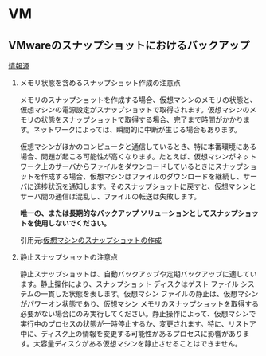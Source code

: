 # VM #

## VMwareのスナップショットにおけるバックアップ ##

[情報源](https://docs.vmware.com/jp/VMware-vSphere/6.5/com.vmware.vsphere.vm_admin.doc/GUID-CA948C69-7F58-4519-AEB1-739545EA94E5.html)

1. メモリ状態を含めるスナップショット作成の注意点

   メモリのスナップショットを作成する場合、仮想マシンのメモリの状態と、仮想マシンの電源設定がスナップショットで取得されます。仮想マシンのメモリの状態をスナップショットで取得する場合、完了まで時間がかかります。ネットワークによっては、瞬間的に中断が生じる場合もあります。

   仮想マシンがほかのコンピュータと通信しているとき、特に本番環境にある場合、問題が起こる可能性が高くなります。たとえば、仮想マシンがネットワーク上のサーバからファイルをダウンロードしているときにスナップショットを作成する場合、仮想マシンはファイルのダウンロードを継続し、サーバに進捗状況を通知します。そのスナップショットに戻すと、仮想マシンとサーバ間の通信は混乱し、ファイルの転送は失敗します。

   **唯一の、または長期的なバックアップ ソリューションとしてスナップショットを使用しないでください。**

   引用元:[仮想マシンのスナップショットの作成](https://docs.vmware.com/jp/VMware-vSphere/6.5/com.vmware.vsphere.vm_admin.doc/GUID-64B866EF-7636-401C-A8FF-2B4584D9CA72.html)

1. 静止スナップショットの注意点

   静止スナップショットは、自動バックアップや定期バックアップに適しています。静止操作により、スナップショット ディスクはゲスト ファイル システムの一貫した状態を表します。仮想マシン ファイルの静止は、仮想マシンがパワーオン状態であり、仮想マシン メモリのスナップショットを取得する必要がない場合にのみ実行してください。静止操作によって、仮想マシンで実行中のプロセスの状態が一時停止するか、変更されます。特に、リストア中に、ディスク上の情報を変更する可能性があるプロセスに影響があります。大容量ディスクがある仮想マシンを静止させることはできません。
